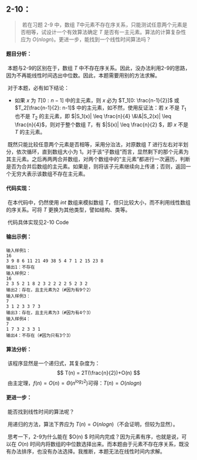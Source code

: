 ## 2-10：

> ​		若在习题 2-9 中，数组 $T$中元素不存在序关系，只能测试任意两个元素是否相等，试设计一个有效算法确定 $T$ 是否有一主元素。算法的计算复杂性应为 $O(nlogn)$。更进一步，能找到一个线性时间算法吗？

#### 题目分析：

​		本题与2-9的区别在于，数组 $T$ 中不存在序关系。因此，没办法利用2-9的思路，因为不再能线性时间选出中位数。因此，本题需要用别的方法求解。

​		对于本题，必有如下结论：

* 如果 $x$ 为 $T[0:n-1]$ 中的主元素，则 $x$ 必为 $T_1[0: \frac{n-1}{2}]$ 或 $T_2[\frac{n-1}{2}: n-1]$ 中的主元素，如不然，使用反证法：若 $x$ 不是 $T_1$ 也不是 $T_2$ 的主元素，即 $|S_1(x)| \leq \frac{n}{4} \&\&|S_2(x)| \leq \frac{n}{4}$，则对于整个数组 $T$，有 $|S(x)| \leq \frac{n}{2} $，即 $x$ 不是 $T$ 的主元素。

​		既然只能比较任意两个元素是否相等，采用分治法，对原数组 $T$ 进行左右对半划分，依次循环，直到数组大小为 1。对于该“子数组”而言，显然剩下的那个元素为其主元素。之后再两两合并数组，对两个数组中的“主元素”都进行一次遍历，判断是否为合并后数组的主元素。如果是，则将该子元素继续向上传递；否则，返回一个无穷大表示该数组不存在主元素。

#### 代码实现：

​		在本代码中，仍然使用 $int$ 数组来模拟数组 $T$，但只比较大小，而不利用线性数组的序关系。可将 $T$ 更换为其他类型，譬如结构、类等。

​		代码具体实现见2-10 Code

#### 输出示例：

~~~
输入样例1：
16
3 9 8 6 11 21 49 38 5 4 7 1 2 15 23 8
输出1：不存在
输入样例2：
16
2 3 5 2 1 8 2 3 2 2 2 2 5 2 3 2
输出2：存在，且主元素为2（#因为有9个2）
输入样例3：
7
3 1 2 3 3 7 3
输出3：存在，且主元素为3（#因为有4个3）
输入样例4：
7
1 7 3 2 3 3 1
输出4：不存在（#因为只有3个3）
~~~

#### 算法分析：

​		该程序显然是一个递归式，其复杂度为：
$$
T(n) = 2T(\frac{n}{2})+O(n)
$$
​		由主定理，$f(n) = O(n)=\Theta(n^{log_2 2})$可得：$T(n) = O(nlogn)$

#### 更进一步：

​		能否找到线性时间的算法呢？

​		用递归的方法，算法下界应为 $T(n) = O(nlogn)$（不会证明，但较为显然）。

​		思考一下，2-9为什么能在 $O(n) $ 时间内完成？因为元素有序，也就是说，可以在 $O(n)$ 时间内将数组的中位数选择出来。而本题由于元素不存在序关系，既没有办法排序，也没有办法选择。我推断，本题无法在线性时间内求解。